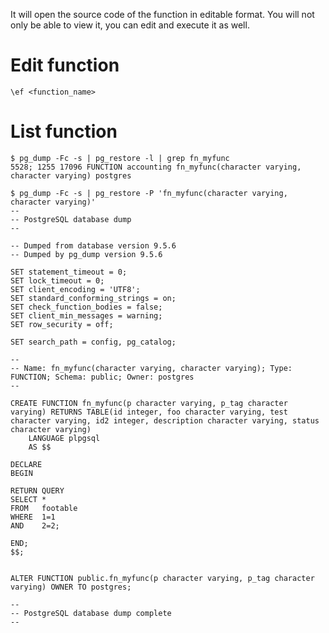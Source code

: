 <!-- TITLE: Edit/List function -->


It will open the source code of the function in editable format. You will not only be able to view it, you can edit and execute it as well.

# Edit function

```pgsql
\ef <function_name>
```

# List function


```pgsql
$ pg_dump -Fc -s | pg_restore -l | grep fn_myfunc
5528; 1255 17096 FUNCTION accounting fn_myfunc(character varying, character varying) postgres
```


```pgsql
$ pg_dump -Fc -s | pg_restore -P 'fn_myfunc(character varying, character varying)'
--
-- PostgreSQL database dump
--

-- Dumped from database version 9.5.6
-- Dumped by pg_dump version 9.5.6

SET statement_timeout = 0;
SET lock_timeout = 0;
SET client_encoding = 'UTF8';
SET standard_conforming_strings = on;
SET check_function_bodies = false;
SET client_min_messages = warning;
SET row_security = off;

SET search_path = config, pg_catalog;

--
-- Name: fn_myfunc(character varying, character varying); Type: FUNCTION; Schema: public; Owner: postgres
--

CREATE FUNCTION fn_myfunc(p character varying, p_tag character varying) RETURNS TABLE(id integer, foo character varying, test character varying, id2 integer, description character varying, status character varying)
    LANGUAGE plpgsql
    AS $$

DECLARE
BEGIN

RETURN QUERY
SELECT *
FROM   footable
WHERE  1=1
AND    2=2;

END;
$$;


ALTER FUNCTION public.fn_myfunc(p character varying, p_tag character varying) OWNER TO postgres;

--
-- PostgreSQL database dump complete
--


```



